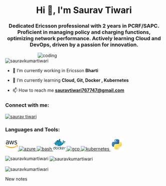 <h1 align="center">Hi 👋, I'm Saurav Tiwari</h1>
<h3 align="center">Dedicated Ericsson professional with 2 years in PCRF/SAPC. Proficient in managing policy and charging functions, optimizing network performance. Actively learning Cloud and DevOps, driven by a passion for innovation.</h3>

<img align="right" alt="coding" width="400" src="https://i.pinimg.com/originals/81/17/8b/81178b47a8598f0c81c4799f2cdd4057.gif">

<p align="left"> <img src="https://komarev.com/ghpvc/?username=sauravkumartiwari&label=Profile%20views&color=0e75b6&style=flat" alt="sauravkumartiwari" /> </p>

- 🔭 I’m currently working in Ericsson **Bharti**

- 🌱 I’m currently learning **Cloud, Git, Docker , Kubernetes**

- 📫 How to reach me **sauravtiwari767747@gmail.com**

<h3 align="left">Connect with me:</h3>
<p align="left">
<a href="https://linkedin.com/in/saurav tiwari" target="blank"><img align="center" src="https://raw.githubusercontent.com/rahuldkjain/github-profile-readme-generator/master/src/images/icons/Social/linked-in-alt.svg" alt="saurav tiwari" height="30" width="40" /></a>
</p>

<h3 align="left">Languages and Tools:</h3>
<p align="left"> <a href="https://aws.amazon.com" target="_blank" rel="noreferrer"> <img src="https://raw.githubusercontent.com/devicons/devicon/master/icons/amazonwebservices/amazonwebservices-original-wordmark.svg" alt="aws" width="40" height="40"/> </a> <a href="https://azure.microsoft.com/en-in/" target="_blank" rel="noreferrer"> <img src="https://www.vectorlogo.zone/logos/microsoft_azure/microsoft_azure-icon.svg" alt="azure" width="40" height="40"/> </a> <a href="https://www.gnu.org/software/bash/" target="_blank" rel="noreferrer"> <img src="https://www.vectorlogo.zone/logos/gnu_bash/gnu_bash-icon.svg" alt="bash" width="40" height="40"/> </a> <a href="https://www.docker.com/" target="_blank" rel="noreferrer"> <img src="https://raw.githubusercontent.com/devicons/devicon/master/icons/docker/docker-original-wordmark.svg" alt="docker" width="40" height="40"/> </a> <a href="https://cloud.google.com" target="_blank" rel="noreferrer"> <img src="https://www.vectorlogo.zone/logos/google_cloud/google_cloud-icon.svg" alt="gcp" width="40" height="40"/> </a> <a href="https://kubernetes.io" target="_blank" rel="noreferrer"> <img src="https://www.vectorlogo.zone/logos/kubernetes/kubernetes-icon.svg" alt="kubernetes" width="40" height="40"/> </a> <a href="https://www.python.org" target="_blank" rel="noreferrer"> <img src="https://raw.githubusercontent.com/devicons/devicon/master/icons/python/python-original.svg" alt="python" width="40" height="40"/> </a> </p>

<p><img align="left" src="https://github-readme-stats.vercel.app/api/top-langs?username=sauravkumartiwari&show_icons=true&locale=en&layout=compact" alt="sauravkumartiwari" /></p>

<p>&nbsp;<img align="center" src="https://github-readme-stats.vercel.app/api?username=sauravkumartiwari&show_icons=true&locale=en" alt="sauravkumartiwari" /></p>

<p><img align="center" src="https://github-readme-streak-stats.herokuapp.com/?user=sauravkumartiwari&" alt="sauravkumartiwari" /></p>New notes 
